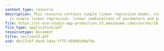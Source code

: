 ```yaml
---
content_type: resource
description: This resource contains simple linear regression model, statistical inference
  in simple linear regression, linear combinations of parameters and prediction intervals.
file: https://ol-ocw-studio-app-production.s3.amazonaws.com/courses/18-443-statistics-for-applications-fall-2006/dbc17cbfdac61daaff75056992d0af9a_section15.pdf
file_type: application/pdf
resourcetype: Document
title: section15.pdf
uid: dbc17cbf-dac6-1daa-ff75-056992d0af9a
---
```

